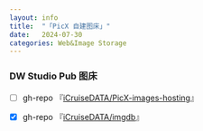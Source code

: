 ```yaml
---
layout: info
title:  "「PicX 自建图床」"
date:   2024-07-30
categories: Web&Image Storage
---
```


### DW Studio Pub 图床

- [ ] gh-repo 『[iCruiseDATA/PicX-images-hosting](https://github.com/iCruiseDATA/picx-images-hosting)』    
- [x] gh-repo 『[iCruiseDATA/imgdb](https://github.com/iCruiseDATA/imgdb)』


